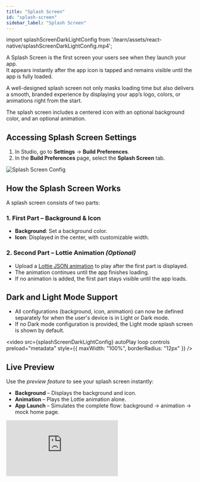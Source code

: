 ```yaml
---
title: "Splash Screen"
id: "splash-screen"
sidebar_label: "Splash Screen"
---
```


import splashScreenDarkLightConfig from '/learn/assets/react-native/splashScreenDarkLightConfig.mp4';

A Splash Screen is the first screen your users see when they launch your app.  
It appears instantly after the app icon is tapped and remains visible until the app is fully loaded.

A well-designed splash screen not only masks loading time but also delivers a smooth, branded experience by displaying your app’s logo, colors, or animations right from the start.

The splash screen includes a centered icon with an optional background color, and an optional animation.

## Accessing Splash Screen Settings

1. In Studio, go to **Settings** → **Build Preferences**.  
2. In the **Build Preferences** page, select the **Splash Screen** tab.

![Splash Screen Config](/learn/assets/release-notes/splash-screen-config-11-11-7.png)

## How the Splash Screen Works

A splash screen consists of two parts:

### 1. First Part – Background & Icon
- **Background**: Set a background color.
- **Icon**: Displayed in the center, with customizable width.

### 2. Second Part – Lottie Animation *(Optional)*
- Upload a [Lottie JSON animation](https://lottiefiles.com/) to play after the first part is displayed.
- The animation continues until the app finishes loading.
- If no animation is added, the first part stays visible until the app loads.

## Dark and Light Mode Support
- All configurations (background, icon, animation) can now be defined separately for when the user's device is in Light or Dark mode.
- If no Dark mode configuration is provided, the Light mode splash screen is shown by default.

<video 
  src={splashScreenDarkLightConfig}
  autoPlay
  loop 
  controls 
  preload="metadata" 
  style={{ maxWidth: "100%", borderRadius: "12px" }}
/>

## Live Preview

Use the _preview feature_ to see your splash screen instantly:

- **Background** – Displays the background and icon.
- **Animation** – Plays the Lottie animation alone.
- **App Launch** – Simulates the complete flow: background → animation → mock home page.

<div style={{ position: "relative", paddingBottom: "56.25%" }}>
  <iframe
    style={{
      width: "100%",
      height: "100%",
      position: "absolute",
      left: 0,
      top: 0,
      borderRadius: 10
    }}
    src="https://embed.app.guidde.com/playbooks/f1HCdvk5zz9ts4n1ASDQMQ"
    title="Splash Screen Config Preview"
    frameBorder={0}
    referrerPolicy="unsafe-url"
    allowFullScreen="true"
    allow="clipboard-write"
    sandbox="allow-popups allow-popups-to-escape-sandbox allow-scripts allow-forms allow-same-origin allow-presentation"
  />
</div>
